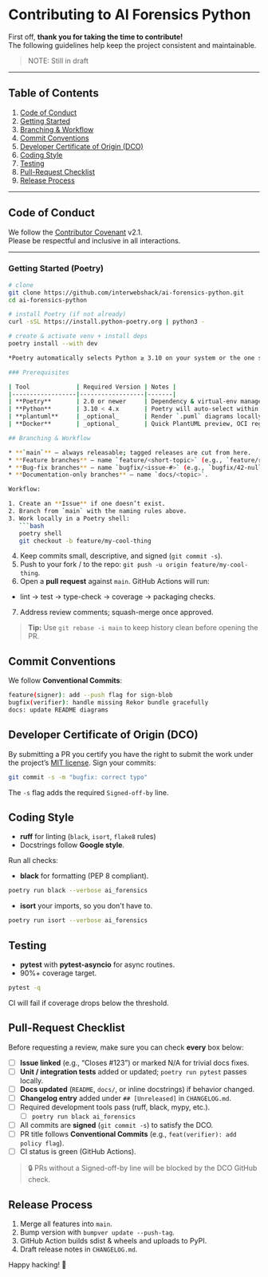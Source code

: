 # Contributing to AI Forensics Python

First off, **thank you for taking the time to contribute!**  
The following guidelines help keep the project consistent and maintainable.

>NOTE: Still in draft

---

## Table of Contents
1.  [Code of Conduct](#code-of-conduct)  
2.  [Getting Started](#getting-started)  
3.  [Branching & Workflow](#branching--workflow)  
4.  [Commit Conventions](#commit-conventions)  
5.  [Developer Certificate of Origin (DCO)](#developer-certificate-of-origin-dco)  
6.  [Coding Style](#coding-style)  
7.  [Testing](#testing)  
8.  [Pull-Request Checklist](#pull-request-checklist)  
9.  [Release Process](#release-process)  

---


## Code of Conduct
We follow the [Contributor Covenant](https://www.contributor-covenant.org/version/2/1/code_of_conduct/) v2.1.  
Please be respectful and inclusive in all interactions.

---

### Getting Started (Poetry)

```bash
# clone
git clone https://github.com/interwebshack/ai-forensics-python.git
cd ai-forensics-python

# install Poetry (if not already)
curl -sSL https://install.python-poetry.org | python3 -

# create & activate venv + install deps
poetry install --with dev

*Poetry automatically selects Python ≥ 3.10 on your system or the one specified in pyproject.toml. All dev tools—ruff, black, mypy, pytest, invoke—are declared under [tool.poetry.group.dev].*  

### Prerequisites

| Tool             | Required Version | Notes |
|------------------|------------------|-------|
| **Poetry**       | 2.0 or newer     | Dependency & virtual-env manager |
| **Python**       | 3.10 < 4.x       | Poetry will auto-select within this range |
| **plantuml**     | _optional_       | Render `.puml` diagrams locally (`brew install plantuml`) |
| **Docker**       | _optional_       | Quick PlantUML preview, OCI registry tests |

## Branching & Workflow

* **`main`** — always releasable; tagged releases are cut from here.  
* **Feature branches** — name `feature/<short-topic>` (e.g., `feature/registry-push`).  
* **Bug-fix branches** — name `bugfix/<issue-#>` (e.g., `bugfix/42-null-sig-path`).  
* **Documentation-only branches** — name `docs/<topic>`.

Workflow:

1. Create an **Issue** if one doesn’t exist.  
2. Branch from `main` with the naming rules above.  
3. Work locally in a Poetry shell:  
   ```bash
   poetry shell
   git checkout -b feature/my-cool-thing
   ```
4. Keep commits small, descriptive, and signed (`git commit -s`).
5. Push to your fork / to the repo: `git push -u origin feature/my-cool-thing`.
6. Open a **pull request** against `main`. GitHub Actions will run:
  * lint → test → type-check → coverage → packaging checks.  
7. Address review comments; squash-merge once approved.  
> **Tip:** Use `git rebase -i main` to keep history clean before opening the PR.  

## Commit Conventions

We follow **Conventional Commits**:
```bash
feature(signer): add --push flag for sign-blob
bugfix(verifier): handle missing Rekor bundle gracefully
docs: update README diagrams
```

## Developer Certificate of Origin (DCO)

By submitting a PR you certify you have the right to submit the work under the project’s [MIT license](LICENSE).
Sign your commits:

```bash
git commit -s -m "bugfix: correct typo"
```
The `-s` flag adds the required `Signed-off-by` line.

## Coding Style

* **ruff** for linting (`black`, `isort`, `flake8` rules)
* Docstrings follow **Google style**.

Run all checks:

* **black** for formatting (PEP 8 compliant).
```bash
poetry run black --verbose ai_forensics
```

* **isort** your imports, so you don't have to.
```bash
poetry run isort --verbose ai_forensics
```

## Testing

* **pytest** with **pytest-asyncio** for async routines.
* 90%+ coverage target.

```bash
pytest -q
```
CI will fail if coverage drops below the threshold.  

## Pull-Request Checklist

Before requesting a review, make sure you can check **every** box below:

- [ ] **Issue linked** (e.g., “Closes #123”) or marked N/A for trivial docs fixes.  
- [ ] **Unit / integration tests** added or updated; `poetry run pytest` passes locally.  
- [ ] **Docs updated** (`README`, `docs/`, or inline docstrings) if behavior changed.  
- [ ] **Changelog entry** added under `## [Unreleased]` in `CHANGELOG.md`.  
- [ ] Required development tools pass (ruff, black, mypy, etc.).  
  - [ ] `poetry run black ai_forensics`
- [ ] All commits are **signed** (`git commit -s`) to satisfy the DCO.  
- [ ] PR title follows **Conventional Commits** (e.g., `feat(verifier): add policy flag`).  
- [ ] CI status is green (GitHub Actions).

> 🔒  PRs without a Signed-off-by line will be blocked by the DCO GitHub check.

## Release Process

1. Merge all features into `main`.
2. Bump version with `bumpver update --push-tag`.
3. GitHub Action builds sdist & wheels and uploads to PyPI.
4. Draft release notes in `CHANGELOG.md`.

Happy hacking! 💙
